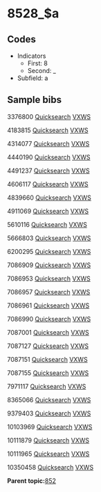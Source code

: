 # 8528\_$a

## Codes

-   Indicators
    -   First: 8
    -   Second: \_
-   Subfield: a

## Sample bibs

3376800 [Quicksearch](https://search.library.yale.edu/catalog/3376800) [VXWS](http://prodorbis.library.yale.edu:7014/vxws/GetHoldingsService?bibId=3376800)

4183815 [Quicksearch](https://search.library.yale.edu/catalog/4183815) [VXWS](http://prodorbis.library.yale.edu:7014/vxws/GetHoldingsService?bibId=4183815)

4314077 [Quicksearch](https://search.library.yale.edu/catalog/4314077) [VXWS](http://prodorbis.library.yale.edu:7014/vxws/GetHoldingsService?bibId=4314077)

4440190 [Quicksearch](https://search.library.yale.edu/catalog/4440190) [VXWS](http://prodorbis.library.yale.edu:7014/vxws/GetHoldingsService?bibId=4440190)

4491237 [Quicksearch](https://search.library.yale.edu/catalog/4491237) [VXWS](http://prodorbis.library.yale.edu:7014/vxws/GetHoldingsService?bibId=4491237)

4606117 [Quicksearch](https://search.library.yale.edu/catalog/4606117) [VXWS](http://prodorbis.library.yale.edu:7014/vxws/GetHoldingsService?bibId=4606117)

4839660 [Quicksearch](https://search.library.yale.edu/catalog/4839660) [VXWS](http://prodorbis.library.yale.edu:7014/vxws/GetHoldingsService?bibId=4839660)

4911069 [Quicksearch](https://search.library.yale.edu/catalog/4911069) [VXWS](http://prodorbis.library.yale.edu:7014/vxws/GetHoldingsService?bibId=4911069)

5610116 [Quicksearch](https://search.library.yale.edu/catalog/5610116) [VXWS](http://prodorbis.library.yale.edu:7014/vxws/GetHoldingsService?bibId=5610116)

5666803 [Quicksearch](https://search.library.yale.edu/catalog/5666803) [VXWS](http://prodorbis.library.yale.edu:7014/vxws/GetHoldingsService?bibId=5666803)

6200295 [Quicksearch](https://search.library.yale.edu/catalog/6200295) [VXWS](http://prodorbis.library.yale.edu:7014/vxws/GetHoldingsService?bibId=6200295)

7086909 [Quicksearch](https://search.library.yale.edu/catalog/7086909) [VXWS](http://prodorbis.library.yale.edu:7014/vxws/GetHoldingsService?bibId=7086909)

7086953 [Quicksearch](https://search.library.yale.edu/catalog/7086953) [VXWS](http://prodorbis.library.yale.edu:7014/vxws/GetHoldingsService?bibId=7086953)

7086957 [Quicksearch](https://search.library.yale.edu/catalog/7086957) [VXWS](http://prodorbis.library.yale.edu:7014/vxws/GetHoldingsService?bibId=7086957)

7086961 [Quicksearch](https://search.library.yale.edu/catalog/7086961) [VXWS](http://prodorbis.library.yale.edu:7014/vxws/GetHoldingsService?bibId=7086961)

7086990 [Quicksearch](https://search.library.yale.edu/catalog/7086990) [VXWS](http://prodorbis.library.yale.edu:7014/vxws/GetHoldingsService?bibId=7086990)

7087001 [Quicksearch](https://search.library.yale.edu/catalog/7087001) [VXWS](http://prodorbis.library.yale.edu:7014/vxws/GetHoldingsService?bibId=7087001)

7087127 [Quicksearch](https://search.library.yale.edu/catalog/7087127) [VXWS](http://prodorbis.library.yale.edu:7014/vxws/GetHoldingsService?bibId=7087127)

7087151 [Quicksearch](https://search.library.yale.edu/catalog/7087151) [VXWS](http://prodorbis.library.yale.edu:7014/vxws/GetHoldingsService?bibId=7087151)

7087155 [Quicksearch](https://search.library.yale.edu/catalog/7087155) [VXWS](http://prodorbis.library.yale.edu:7014/vxws/GetHoldingsService?bibId=7087155)

7971117 [Quicksearch](https://search.library.yale.edu/catalog/7971117) [VXWS](http://prodorbis.library.yale.edu:7014/vxws/GetHoldingsService?bibId=7971117)

8365066 [Quicksearch](https://search.library.yale.edu/catalog/8365066) [VXWS](http://prodorbis.library.yale.edu:7014/vxws/GetHoldingsService?bibId=8365066)

9379403 [Quicksearch](https://search.library.yale.edu/catalog/9379403) [VXWS](http://prodorbis.library.yale.edu:7014/vxws/GetHoldingsService?bibId=9379403)

10103969 [Quicksearch](https://search.library.yale.edu/catalog/10103969) [VXWS](http://prodorbis.library.yale.edu:7014/vxws/GetHoldingsService?bibId=10103969)

10111879 [Quicksearch](https://search.library.yale.edu/catalog/10111879) [VXWS](http://prodorbis.library.yale.edu:7014/vxws/GetHoldingsService?bibId=10111879)

10111965 [Quicksearch](https://search.library.yale.edu/catalog/10111965) [VXWS](http://prodorbis.library.yale.edu:7014/vxws/GetHoldingsService?bibId=10111965)

10350458 [Quicksearch](https://search.library.yale.edu/catalog/10350458) [VXWS](http://prodorbis.library.yale.edu:7014/vxws/GetHoldingsService?bibId=10350458)

**Parent topic:**[852](../../tags/852/852.md)


